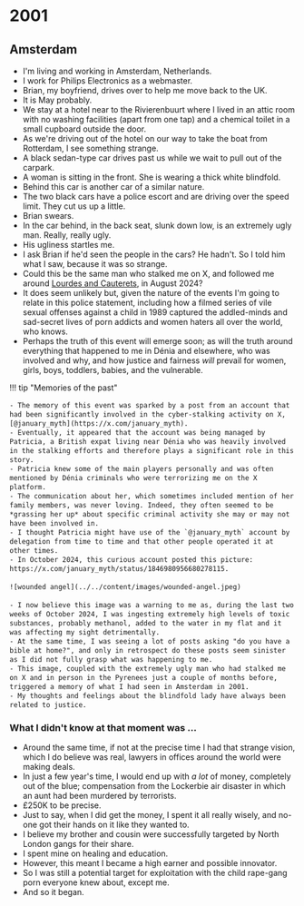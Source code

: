 # 2001

<div id="google_translate_element"></div>
<script type="text/javascript" src="//translate.google.com/translate_a/element.js?cb=googleTranslateElementInit"></script>
<script type="text/javascript">
function googleTranslateElementInit() {
  new google.translate.TranslateElement({pageLanguage: 'en'}, 'google_translate_element');
}
</script>

## Amsterdam

- I'm living and working in Amsterdam, Netherlands.
- I work for Philips Electronics as a webmaster.
- Brian, my boyfriend, drives over to help me move back to the UK.
- It is May probably.
- We stay at a hotel near to the Rivierenbuurt where I lived in an attic room with no washing facilities (apart from one tap) and a chemical toilet in a small cupboard outside the door.
- As we're driving out of the hotel on our way to take the boat from Rotterdam, I see something strange.
- A black sedan-type car drives past us while we wait to pull out of the carpark.
- A woman is sitting in the front. She is wearing a thick white blindfold.
- Behind this car is another car of a similar nature. 
- The two black cars have a police escort and are driving over the speed limit. They cut us up a little.
- Brian swears.
- In the car behind, in the back seat, slunk down low, is an extremely ugly man. Really, really ugly.
- His ugliness startles me.
- I ask Brian if he'd seen the people in the cars? He hadn't. So I told him what I saw, because it was so strange. 
- Could this be the same man who stalked me on X, and followed me around [Lourdes and Cauterets](../2024/august.md#followed-by-the-gypsy-in-france), in August 2024?
- It does seem unlikely but, given the nature of the events I'm going to relate in this police statement, including how a filmed series of vile sexual offenses against a child in 1989 captured the addled-minds and sad-secret lives of porn addicts and women haters all over the world, who knows.
- Perhaps the truth of this event will emerge soon; as will the truth around everything that happened to me in Dénia and elsewhere, who was involved and why, and how justice and fairness *will* prevail for women, girls, boys, toddlers, babies, and the vulnerable.

!!! tip "Memories of the past"

    - The memory of this event was sparked by a post from an account that had been significantly involved in the cyber-stalking activity on X, [@january_myth](https://x.com/january_myth).
    - Eventually, it appeared that the account was being managed by Patricia, a British expat living near Dénia who was heavily involved in the stalking efforts and therefore plays a significant role in this story. 
    - Patricia knew some of the main players personally and was often mentioned by Dénia criminals who were terrorizing me on the X platform. 
    - The communication about her, which sometimes included mention of her family members, was never loving. Indeed, they often seemed to be *grassing her up* about specific criminal activity she may or may not have been involved in.
    - I thought Patricia might have use of the `@january_myth` account by delegation from time to time and that other people operated it at other times.
    - In October 2024, this curious account posted this picture: https://x.com/january_myth/status/1846980956680278115.

    ![wounded angel](../../content/images/wounded-angel.jpeg)

    - I now believe this image was a warning to me as, during the last two weeks of October 2024, I was ingesting extremely high levels of toxic substances, probably methanol, added to the water in my flat and it was affecting my sight detrimentally.
    - At the same time, I was seeing a lot of posts asking "do you have a bible at home?", and only in retrospect do these posts seem sinister as I did not fully grasp what was happening to me.
    - This image, coupled with the extremely ugly man who had stalked me on X and in person in the Pyrenees just a couple of months before, triggered a memory of what I had seen in Amsterdam in 2001.
    - My thoughts and feelings about the blindfold lady have always been related to justice.

### What I didn't know at that moment was ...

- Around the same time, if not at the precise time I had that strange vision, which I do believe was real, lawyers in offices around the world were making deals.
- In just a few year's time, I would end up with *a lot* of money, completely out of the blue; compensation from the Lockerbie air disaster in which an aunt had been murdered by terrorists.
- £250K to be precise.
- Just to say, when I did get the money, I spent it all really wisely, and no-one got their hands on it like they wanted to.
- I believe my brother and cousin were successfully targeted by North London gangs for their share.
- I spent mine on healing and education.
- However, this meant I became a high earner and possible innovator.
- So I was still a potential target for exploitation with the child rape-gang porn everyone knew about, except me.
- And so it began.
